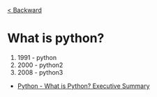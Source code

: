 [< Backward](../README.md)

# What is python?

1. 1991 - python
2. 2000 - python2
3. 2008 - python3

- [Python - What is Python? Executive Summary](https://www.python.org/doc/essays/blurb/)
